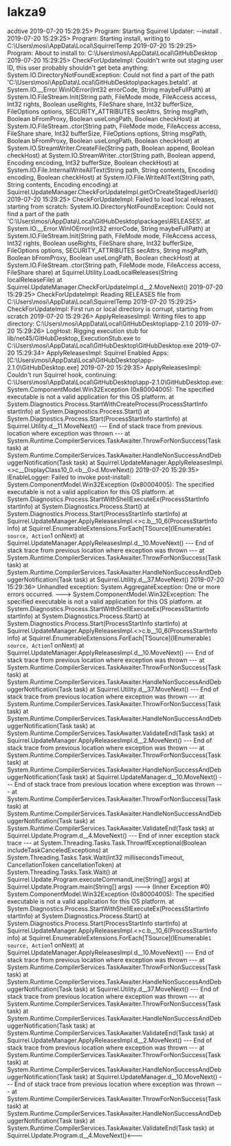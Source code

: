 # lakza9
acdtive
2019-07-20 15:29:25> Program: Starting Squirrel Updater: --install .
2019-07-20 15:29:25> Program: Starting install, writing to C:\Users\mosi\AppData\Local\SquirrelTemp
2019-07-20 15:29:25> Program: About to install to: C:\Users\mosi\AppData\Local\GitHubDesktop
2019-07-20 15:29:25> CheckForUpdateImpl: Couldn't write out staging user ID, this user probably shouldn't get beta anything: System.IO.DirectoryNotFoundException: Could not find a part of the path 'C:\Users\mosi\AppData\Local\GitHubDesktop\packages\.betaId'.
   at System.IO.__Error.WinIOError(Int32 errorCode, String maybeFullPath)
   at System.IO.FileStream.Init(String path, FileMode mode, FileAccess access, Int32 rights, Boolean useRights, FileShare share, Int32 bufferSize, FileOptions options, SECURITY_ATTRIBUTES secAttrs, String msgPath, Boolean bFromProxy, Boolean useLongPath, Boolean checkHost)
   at System.IO.FileStream..ctor(String path, FileMode mode, FileAccess access, FileShare share, Int32 bufferSize, FileOptions options, String msgPath, Boolean bFromProxy, Boolean useLongPath, Boolean checkHost)
   at System.IO.StreamWriter.CreateFile(String path, Boolean append, Boolean checkHost)
   at System.IO.StreamWriter..ctor(String path, Boolean append, Encoding encoding, Int32 bufferSize, Boolean checkHost)
   at System.IO.File.InternalWriteAllText(String path, String contents, Encoding encoding, Boolean checkHost)
   at System.IO.File.WriteAllText(String path, String contents, Encoding encoding)
   at Squirrel.UpdateManager.CheckForUpdateImpl.getOrCreateStagedUserId()
2019-07-20 15:29:25> CheckForUpdateImpl: Failed to load local releases, starting from scratch: System.IO.DirectoryNotFoundException: Could not find a part of the path 'C:\Users\mosi\AppData\Local\GitHubDesktop\packages\RELEASES'.
   at System.IO.__Error.WinIOError(Int32 errorCode, String maybeFullPath)
   at System.IO.FileStream.Init(String path, FileMode mode, FileAccess access, Int32 rights, Boolean useRights, FileShare share, Int32 bufferSize, FileOptions options, SECURITY_ATTRIBUTES secAttrs, String msgPath, Boolean bFromProxy, Boolean useLongPath, Boolean checkHost)
   at System.IO.FileStream..ctor(String path, FileMode mode, FileAccess access, FileShare share)
   at Squirrel.Utility.LoadLocalReleases(String localReleaseFile)
   at Squirrel.UpdateManager.CheckForUpdateImpl.<CheckForUpdate>d__2.MoveNext()
2019-07-20 15:29:25> CheckForUpdateImpl: Reading RELEASES file from C:\Users\mosi\AppData\Local\SquirrelTemp
2019-07-20 15:29:25> CheckForUpdateImpl: First run or local directory is corrupt, starting from scratch
2019-07-20 15:29:26> ApplyReleasesImpl: Writing files to app directory: C:\Users\mosi\AppData\Local\GitHubDesktop\app-2.1.0
2019-07-20 15:29:26> LogHost: Rigging execution stub for lib/net45/GitHubDesktop_ExecutionStub.exe to C:\Users\mosi\AppData\Local\GitHubDesktop\GitHubDesktop.exe
2019-07-20 15:29:34> ApplyReleasesImpl: Squirrel Enabled Apps: [C:\Users\mosi\AppData\Local\GitHubDesktop\app-2.1.0\GitHubDesktop.exe]
2019-07-20 15:29:35> ApplyReleasesImpl: Couldn't run Squirrel hook, continuing: C:\Users\mosi\AppData\Local\GitHubDesktop\app-2.1.0\GitHubDesktop.exe: System.ComponentModel.Win32Exception (0x80004005): The specified executable is not a valid application for this OS platform.
   at System.Diagnostics.Process.StartWithCreateProcess(ProcessStartInfo startInfo)
   at System.Diagnostics.Process.Start()
   at System.Diagnostics.Process.Start(ProcessStartInfo startInfo)
   at Squirrel.Utility.<InvokeProcessAsync>d__11.MoveNext()
--- End of stack trace from previous location where exception was thrown ---
   at System.Runtime.CompilerServices.TaskAwaiter.ThrowForNonSuccess(Task task)
   at System.Runtime.CompilerServices.TaskAwaiter.HandleNonSuccessAndDebuggerNotification(Task task)
   at Squirrel.UpdateManager.ApplyReleasesImpl.<>c__DisplayClass10_0.<<invokePostInstall>b__0>d.MoveNext()
2019-07-20 15:29:35> IEnableLogger: Failed to invoke post-install: System.ComponentModel.Win32Exception (0x80004005): The specified executable is not a valid application for this OS platform.
   at System.Diagnostics.Process.StartWithShellExecuteEx(ProcessStartInfo startInfo)
   at System.Diagnostics.Process.Start()
   at System.Diagnostics.Process.Start(ProcessStartInfo startInfo)
   at Squirrel.UpdateManager.ApplyReleasesImpl.<>c.<invokePostInstall>b__10_6(ProcessStartInfo info)
   at Squirrel.EnumerableExtensions.ForEach[TSource](IEnumerable`1 source, Action`1 onNext)
   at Squirrel.UpdateManager.ApplyReleasesImpl.<invokePostInstall>d__10.MoveNext()
--- End of stack trace from previous location where exception was thrown ---
   at System.Runtime.CompilerServices.TaskAwaiter.ThrowForNonSuccess(Task task)
   at System.Runtime.CompilerServices.TaskAwaiter.HandleNonSuccessAndDebuggerNotification(Task task)
   at Squirrel.Utility.<LogIfThrows>d__37.MoveNext()
2019-07-20 15:29:36> Unhandled exception: System.AggregateException: One or more errors occurred. ---> System.ComponentModel.Win32Exception: The specified executable is not a valid application for this OS platform.
   at System.Diagnostics.Process.StartWithShellExecuteEx(ProcessStartInfo startInfo)
   at System.Diagnostics.Process.Start()
   at System.Diagnostics.Process.Start(ProcessStartInfo startInfo)
   at Squirrel.UpdateManager.ApplyReleasesImpl.<>c.<invokePostInstall>b__10_6(ProcessStartInfo info)
   at Squirrel.EnumerableExtensions.ForEach[TSource](IEnumerable`1 source, Action`1 onNext)
   at Squirrel.UpdateManager.ApplyReleasesImpl.<invokePostInstall>d__10.MoveNext()
--- End of stack trace from previous location where exception was thrown ---
   at System.Runtime.CompilerServices.TaskAwaiter.ThrowForNonSuccess(Task task)
   at System.Runtime.CompilerServices.TaskAwaiter.HandleNonSuccessAndDebuggerNotification(Task task)
   at Squirrel.Utility.<LogIfThrows>d__37.MoveNext()
--- End of stack trace from previous location where exception was thrown ---
   at System.Runtime.CompilerServices.TaskAwaiter.ThrowForNonSuccess(Task task)
   at System.Runtime.CompilerServices.TaskAwaiter.HandleNonSuccessAndDebuggerNotification(Task task)
   at System.Runtime.CompilerServices.TaskAwaiter.ValidateEnd(Task task)
   at Squirrel.UpdateManager.ApplyReleasesImpl.<ApplyReleases>d__2.MoveNext()
--- End of stack trace from previous location where exception was thrown ---
   at System.Runtime.CompilerServices.TaskAwaiter.ThrowForNonSuccess(Task task)
   at System.Runtime.CompilerServices.TaskAwaiter.HandleNonSuccessAndDebuggerNotification(Task task)
   at Squirrel.UpdateManager.<FullInstall>d__10.MoveNext()
--- End of stack trace from previous location where exception was thrown ---
   at System.Runtime.CompilerServices.TaskAwaiter.ThrowForNonSuccess(Task task)
   at System.Runtime.CompilerServices.TaskAwaiter.HandleNonSuccessAndDebuggerNotification(Task task)
   at System.Runtime.CompilerServices.TaskAwaiter.ValidateEnd(Task task)
   at Squirrel.Update.Program.<Install>d__4.MoveNext()
   --- End of inner exception stack trace ---
   at System.Threading.Tasks.Task.ThrowIfExceptional(Boolean includeTaskCanceledExceptions)
   at System.Threading.Tasks.Task.Wait(Int32 millisecondsTimeout, CancellationToken cancellationToken)
   at System.Threading.Tasks.Task.Wait()
   at Squirrel.Update.Program.executeCommandLine(String[] args)
   at Squirrel.Update.Program.main(String[] args)
---> (Inner Exception #0) System.ComponentModel.Win32Exception (0x80004005): The specified executable is not a valid application for this OS platform.
   at System.Diagnostics.Process.StartWithShellExecuteEx(ProcessStartInfo startInfo)
   at System.Diagnostics.Process.Start()
   at System.Diagnostics.Process.Start(ProcessStartInfo startInfo)
   at Squirrel.UpdateManager.ApplyReleasesImpl.<>c.<invokePostInstall>b__10_6(ProcessStartInfo info)
   at Squirrel.EnumerableExtensions.ForEach[TSource](IEnumerable`1 source, Action`1 onNext)
   at Squirrel.UpdateManager.ApplyReleasesImpl.<invokePostInstall>d__10.MoveNext()
--- End of stack trace from previous location where exception was thrown ---
   at System.Runtime.CompilerServices.TaskAwaiter.ThrowForNonSuccess(Task task)
   at System.Runtime.CompilerServices.TaskAwaiter.HandleNonSuccessAndDebuggerNotification(Task task)
   at Squirrel.Utility.<LogIfThrows>d__37.MoveNext()
--- End of stack trace from previous location where exception was thrown ---
   at System.Runtime.CompilerServices.TaskAwaiter.ThrowForNonSuccess(Task task)
   at System.Runtime.CompilerServices.TaskAwaiter.HandleNonSuccessAndDebuggerNotification(Task task)
   at System.Runtime.CompilerServices.TaskAwaiter.ValidateEnd(Task task)
   at Squirrel.UpdateManager.ApplyReleasesImpl.<ApplyReleases>d__2.MoveNext()
--- End of stack trace from previous location where exception was thrown ---
   at System.Runtime.CompilerServices.TaskAwaiter.ThrowForNonSuccess(Task task)
   at System.Runtime.CompilerServices.TaskAwaiter.HandleNonSuccessAndDebuggerNotification(Task task)
   at Squirrel.UpdateManager.<FullInstall>d__10.MoveNext()
--- End of stack trace from previous location where exception was thrown ---
   at System.Runtime.CompilerServices.TaskAwaiter.ThrowForNonSuccess(Task task)
   at System.Runtime.CompilerServices.TaskAwaiter.HandleNonSuccessAndDebuggerNotification(Task task)
   at System.Runtime.CompilerServices.TaskAwaiter.ValidateEnd(Task task)
   at Squirrel.Update.Program.<Install>d__4.MoveNext()<---

